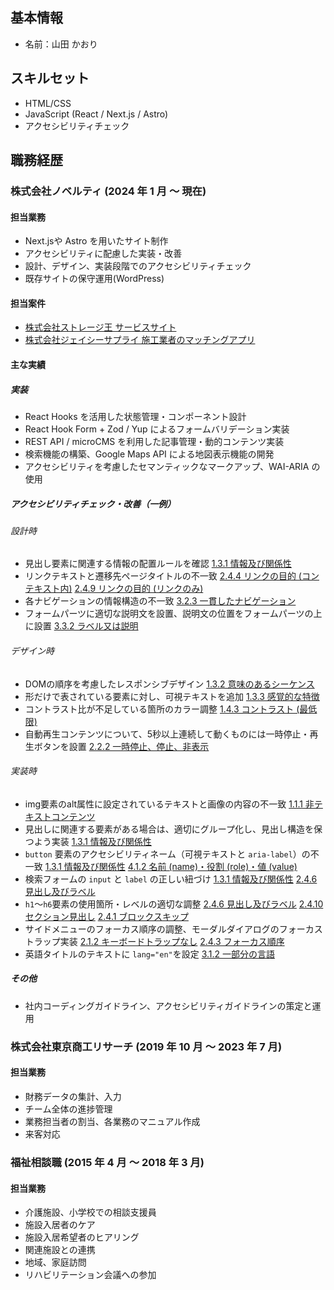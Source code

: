 ## 基本情報

- 名前：山田 かおり

## スキルセット

- HTML/CSS
- JavaScript (React / Next.js / Astro)
- アクセシビリティチェック

## 職務経歴

### 株式会社ノベルティ (2024 年 1 月 〜 現在)

#### 担当業務

- Next.jsや Astro を用いたサイト制作
- アクセシビリティに配慮した実装・改善
- 設計、デザイン、実装段階でのアクセシビリティチェック
- 既存サイトの保守運用(WordPress)

#### 担当案件

- [株式会社ストレージ王 サービスサイト](https://www.storageoh.jp/)
- [株式会社ジェイシーサプライ 施工業者のマッチングアプリ](https://skettable.com/)

#### 主な実績

##### 実装
- React Hooks を活用した状態管理・コンポーネント設計
- React Hook Form + Zod / Yup によるフォームバリデーション実装
- REST API / microCMS を利用した記事管理・動的コンテンツ実装
- 検索機能の構築、Google Maps API による地図表示機能の開発
- アクセシビリティを考慮したセマンティックなマークアップ、WAI-ARIA の使用

##### アクセシビリティチェック・改善（一例）

###### 設計時
- 見出し要素に関連する情報の配置ルールを確認  [1.3.1 情報及び関係性](https://waic.jp/translations/WCAG22/#info-and-relationships)
- リンクテキストと遷移先ページタイトルの不一致 [2.4.4 リンクの目的 (コンテキスト内)](https://waic.jp/translations/WCAG22/#link-purpose-in-context) [2.4.9 リンクの目的 (リンクのみ)](https://waic.jp/translations/WCAG22/#link-purpose-link-only)
- 各ナビゲーションの情報構造の不一致 [3.2.3 一貫したナビゲーション](https://waic.jp/translations/WCAG22/#consistent-navigation)
- フォームパーツに適切な説明文を設置、説明文の位置をフォームパーツの上に設置 [3.3.2 ラベル又は説明](https://waic.jp/translations/WCAG22/#labels-or-instructions)

###### デザイン時
- DOMの順序を考慮したレスポンシブデザイン [1.3.2 意味のあるシーケンス](https://waic.jp/translations/WCAG22/#meaningful-sequence)
- 形だけで表されている要素に対し、可視テキストを追加 [1.3.3 感覚的な特徴](https://waic.jp/translations/WCAG22/#sensory-characteristics)
- コントラスト比が不足している箇所のカラー調整 [1.4.3 コントラスト (最低限)](https://waic.jp/translations/WCAG22/#contrast-minimum)
- 自動再生コンテンツについて、5秒以上連続して動くものには一時停止・再生ボタンを設置 [2.2.2 一時停止、停止、非表示](https://waic.jp/translations/WCAG22/#pause-stop-hide)

###### 実装時
- img要素のalt属性に設定されているテキストと画像の内容の不一致 [1.1.1 非テキストコンテンツ](https://waic.jp/translations/WCAG22/#non-text-content)
- 見出しに関連する要素がある場合は、適切にグループ化し、見出し構造を保つよう実装  [1.3.1 情報及び関係性](https://waic.jp/translations/WCAG22/#info-and-relationships)
- `button` 要素のアクセシビリティネーム（可視テキストと `aria-label`）の不一致 [1.3.1 情報及び関係性](https://waic.jp/translations/WCAG22/#info-and-relationships) [4.1.2 名前 (name)・役割 (role)・値 (value)](https://waic.jp/translations/WCAG22/#name-role-value)
- 検索フォームの `input` と `label` の正しい紐づけ  [1.3.1 情報及び関係性](https://waic.jp/translations/WCAG22/#info-and-relationships) [2.4.6 見出し及びラベル](https://waic.jp/translations/WCAG22/#headings-and-labels)
- `h1`〜`h6`要素の使用箇所・レベルの適切な調整  [2.4.6 見出し及びラベル](https://waic.jp/translations/WCAG22/#headings-and-labels) [2.4.10 セクション見出し](https://waic.jp/translations/WCAG22/#section-headings) [2.4.1 ブロックスキップ](https://waic.jp/translations/WCAG22/#bypass-blocks)
- サイドメニューのフォーカス順序の調整、モーダルダイアログのフォーカストラップ実装 [2.1.2 キーボードトラップなし](https://waic.jp/translations/WCAG22/#no-keyboard-trap) [2.4.3 フォーカス順序](https://waic.jp/translations/WCAG22/#focus-order)
- 英語タイトルのテキストに `lang="en"`を設定 [3.1.2 一部分の言語](https://waic.jp/translations/WCAG22/#language-of-parts)

##### その他
- 社内コーディングガイドライン、アクセシビリティガイドラインの策定と運用

### 株式会社東京商工リサーチ (2019 年 10 月 〜 2023 年 7 月)

#### 担当業務

- 財務データの集計、入力
- チーム全体の進捗管理
- 業務担当者の割当、各業務のマニュアル作成
- 来客対応

### 福祉相談職 (2015 年 4 月 〜 2018 年 3 月)

#### 担当業務

- 介護施設、小学校での相談支援員
- 施設入居者のケア
- 施設入居希望者のヒアリング
- 関連施設との連携
- 地域、家庭訪問
- リハビリテーション会議への参加
